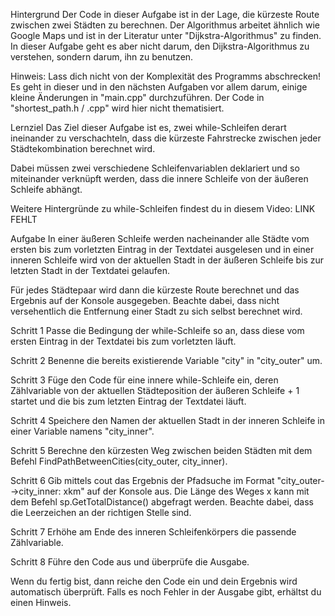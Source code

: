 Hintergrund
Der Code in dieser Aufgabe ist in der Lage, die kürzeste Route zwischen zwei Städten zu berechnen. Der Algorithmus arbeitet ähnlich wie Google Maps und ist in der Literatur unter "Dijkstra-Algorithmus" zu finden. In dieser Aufgabe geht es aber nicht darum, den Dijkstra-Algorithmus zu verstehen, sondern darum, ihn zu benutzen.

Hinweis: Lass dich nicht von der Komplexität des Programms abschrecken! Es geht in dieser und in den nächsten Aufgaben vor allem darum,  einige kleine Änderungen in "main.cpp" durchzuführen. Der Code in "shortest_path.h / .cpp" wird hier nicht thematisiert. 


Lernziel
Das Ziel dieser Aufgabe ist es, zwei while-Schleifen derart ineinander zu verschachteln, dass die kürzeste Fahrstrecke zwischen jeder Städtekombination berechnet wird. 

Dabei müssen zwei verschiedene Schleifenvariablen deklariert und so miteinander verknüpft werden, dass die innere Schleife von der äußeren Schleife abhängt.

Weitere Hintergründe zu while-Schleifen findest du in diesem Video: LINK FEHLT


Aufgabe
In einer äußeren Schleife werden nacheinander alle Städte vom ersten bis zum vorletzten Eintrag in der Textdatei ausgelesen und in einer inneren Schleife wird von der aktuellen Stadt in der äußeren Schleife bis zur letzten Stadt in der Textdatei gelaufen. 

Für jedes Städtepaar wird dann die kürzeste Route berechnet und das Ergebnis auf der Konsole ausgegeben. Beachte dabei, dass nicht versehentlich die Entfernung einer Stadt zu sich selbst berechnet wird.
 
Schritt 1
Passe die Bedingung der while-Schleife so an, dass diese vom ersten Eintrag in der Textdatei bis zum vorletzten läuft.

Schritt 2
Benenne die bereits existierende Variable "city" in "city_outer" um.

Schritt 3
Füge den Code für eine innere while-Schleife ein, deren Zählvariable von der aktuellen Städteposition der äußeren Schleife + 1 startet und die bis zum letzten Eintrag der Textdatei läuft. 

Schritt 4
Speichere den Namen der aktuellen Stadt in der inneren Schleife in einer Variable namens "city_inner".

Schritt 5
Berechne den kürzesten Weg zwischen beiden Städten mit dem Befehl FindPathBetweenCities(city_outer, city_inner).

Schritt 6
Gib mittels cout das Ergebnis der Pfadsuche im Format "city_outer-->city_inner: xkm" auf der Konsole aus. Die Länge des Weges x kann mit dem Befehl sp.GetTotalDistance() abgefragt werden. Beachte dabei, dass die Leerzeichen an der richtigen Stelle sind.

Schritt 7
Erhöhe am Ende des inneren Schleifenkörpers die passende Zählvariable.

Schritt 8
Führe den Code aus und überprüfe die Ausgabe.

Wenn du fertig bist, dann reiche den Code ein und dein Ergebnis wird automatisch überprüft. Falls es noch Fehler in der Ausgabe gibt, erhältst du einen Hinweis.